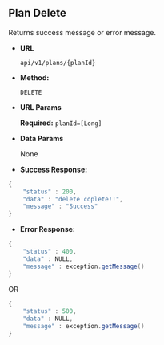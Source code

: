
**Plan Delete**
----
  Returns success message or error message.

* **URL**

  `api/v1/plans/{planId}`

* **Method:**

  `DELETE`
  
* **URL Params**
   
   **Required:**
   `planId=[Long]`
   
* **Data Params**

    None

* **Success Response:**

```java
{
    "status" : 200,
    "data" : "delete coplete!!",
    "message" : "Success"
}
```

* **Error Response:**

```java
{
    "status" : 400,
    "data" : NULL,
    "message" : exception.getMessage()
}
```

OR

```java
{
    "status" : 500,
    "data" : NULL,
    "message" : exception.getMessage()
}
```